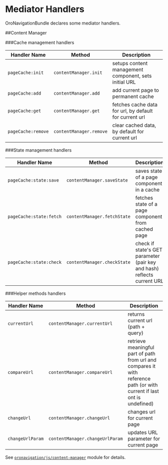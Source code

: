 Mediator Handlers
=================

OroNavigationBundle declares some mediator handlers.

##Content Manager

###Cache management handlers

Handler Name | Method | Description
------------ | ------ | -----------
`pageCache:init` | `contentManager.init` | setups content management component, sets initial URL
`pageCache:add` | `contentManager.add` | add current page to permanent cache
`pageCache:get` | `contentManager.get` | fetches cache data for url, by default for current url
`pageCache:remove` | `contentManager.remove` | clear cached data, by default for current url

###State management handlers

Handler Name | Method | Description
------------ | ------ | -----------
`pageCache:state:save` | `contentManager.saveState` | saves state of a page component in a cache
`pageCache:state:fetch` | `contentManager.fetchState` | fetches state of a page component from cached page
`pageCache:state:check` | `contentManager.checkState` | check if state's GET parameter (pair key and hash) reflects current URL

###Helper methods handlers

Handler Name | Method | Description
------------ | ------ | -----------
`currentUrl` | `contentManager.currentUrl` | returns current url (path + query)
`compareUrl` | `contentManager.compareUrl` | retrieve meaningful part of path from url and compares it with reference path (or with current if last ont is undefined)
`changeUrl` | `contentManager.changeUrl` | changes url for current page
`changeUrlParam` | `contentManager.changeUrlParam` | updates URL parameter for current page

See [`oronavigation/js/content-manager`](../public/js/content-manager.js) module for details.
